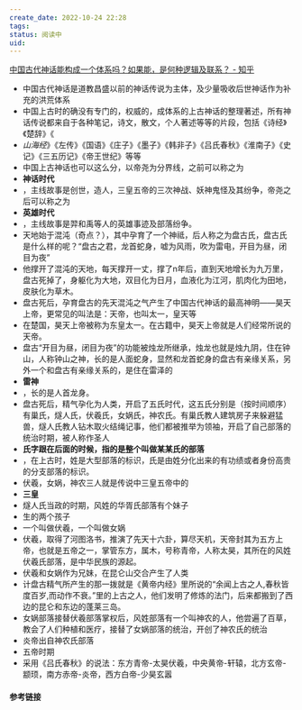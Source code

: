 ```yaml
---
create_date: 2022-10-24 22:28
tags: 
status: 阅读中
uid: 
---
```

[ 中国古代神话能构成一个体系吗？如果能，是何种逻辑及联系？ - 知乎](https://www.zhihu.com/question/22223943/answer/21875862)

- 中国古代神话是道教昌盛以前的神话传说为主体，及少量吸收后世神话作为补充的洪荒体系
- 中国上古时的确没有专门的，权威的，成体系的上古神话的整理著述，所有神话传说都来自于各种笔记，诗文，散文，个人著述等等的片段，包括《诗经》《楚辞》《
- _山海经_》《左传》《国语》《庄子》《墨子》《韩非子》《吕氏春秋》《淮南子》《史记》《三五历记》《帝王世纪》等等 
- 中国上古神话也可以这么分，以帝尧为分界线，之前可以称之为
- **神话时代**
- ，主线故事是创世，造人，三皇五帝的三次神战、妖神鬼怪及其纷争，帝尧之后可以称之为
- **英雄时代**
- ，主线故事是羿和禹等人的英雄事迹及部落纷争。
- 天地始于混沌（奇点？），其中孕育了一个神祗，后人称之为盘古氏，盘古氏是什么样的呢？“盘古之君，龙首蛇身，嘘为风雨，吹为雷电，开目为昼，闭目为夜”
- 他撑开了混沌的天地，每天撑开一丈，撑了n年后，直到天地增长为九万里，盘古死掉了，身躯化为大地，双目化为日月，血液化为江河，肌肉化为田地，皮肤化为草木。
- 盘古死后，孕育盘古的先天混沌之气产生了中国古代神话的最高神明——昊天上帝，更常见的叫法是：天帝，也叫太一，皇天等
- 在楚国，昊天上帝被称为东皇太一。在古籍中，昊天上帝就是人们经常所说的天帝。
- 盘古“开目为昼，闭目为夜”的功能被烛龙所继承，烛龙也就是烛九阴，住在钟山，人称钟山之神，长的是人面蛇身，显然和龙首蛇身的盘古有亲缘关系，另外一个和盘古有亲缘关系的，是住在雷泽的
- **雷神**
- ，长的是人首龙身。
- 盘古死后，精气孕化为人类，开启了五氏时代，这五氏分别是（按时间顺序）有巢氏，燧人氏，伏羲氏，女娲氏，神农氏。有巢氏教人建筑房子来躲避猛兽，燧人氏教人钻木取火结绳记事，他们都被推举为领袖，开启了自己部落的统治时期，被人称作圣人
- **氏字跟在后面的时候，指的是整个叫做某某氏的部落**
- ，在上古时，姓是大型部落的标识，氏是由姓分化出来的有功绩或者身份高贵的分支部落的标识。
- 伏羲，女娲，神农三人就是传说中三皇五帝中的
- **三皇**
- 燧人氏当政的时期，风姓的华胥氏部落有个妹子
- 生的两个孩子
- 一个叫做伏羲，一个叫做女娲
- 伏羲，取得了河图洛书，推演了先天十六卦，算尽天机，天帝封其为五方上帝，也就是五帝之一，掌管东方，属木，号称青帝，人称太昊，其所在的风姓伏羲氏部落，是中华民族的源起。
- 伏羲和女娲作为兄妹，在昆仑山交合产生了人类
- 计盘古精气所产生的那一拨就是《黄帝内经》里所说的“余闻上古之人,春秋皆度百岁,而动作不衰。”里的上古之人，他们发明了修炼的法门，后来都搬到了西边的昆仑和东边的蓬莱三岛。
- 女娲部落接替伏羲部落掌权后，风姓部落有一个叫神农的人，他尝遍了百草，教会了人们种植和医疗，接替了女娲部落的统治，开创了神农氏的统治
- 炎帝出自神农氏部落
- 五帝时期
- 采用《吕氏春秋》的说法：东方青帝-太昊伏羲，中央黄帝-轩辕，北方玄帝-颛顼，南方赤帝-炎帝，西方白帝-少昊玄嚣


#### 参考链接